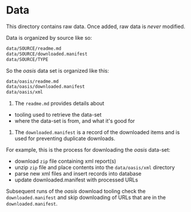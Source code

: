 # Data

This directory contains raw data. Once added, raw data is _never_ modified.

Data is organized by source like so:

```bash
data/SOURCE/readme.md
data/SOURCE/downloaded.manifest
data/SOURCE/TYPE
```

So the _oasis_ data set is organized like this:
```bash
data/oasis/readme.md
data/oasis/downloaded.manifest
data/oasis/xml
```

1. The `readme.md` provides details about

* tooling used to retrieve the data-set
* where the data-set is from, and what it's good for

1. The `downloaded.manifest` is a record of the downloaded items and is used for preventing duplicate downloads.

For example, this is the process for downloading the _oasis_  data-set:
* download `zip` file containing xml report(s)
* unzip `zip` file and place contents into the `data/oasis/xml` directory
* parse new xml files and insert records into database
* update downloaded.manifest with processed URLs

Subsequent runs of the _oasis_ download tooling check the `downloaded.manifest` and skip downloading of URLs that
are in the `downloaded.manifest`.

